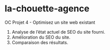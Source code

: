 # la-chouette-agence
OC Projet 4 - Optimisez un site web existant

1.  Analyse de l’état actuel de SEO du site fourni. 
2. Amélioration du SEO du site.
3. Comparaison des résultats.
